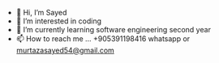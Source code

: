 - 👋 Hi, I’m Sayed
- 👀 I’m interested in coding 
- 🌱 I’m currently learning software engineering  second year
- 📫 How to reach me ... +905391198416  whatsapp or murtazasayed54@gmail.com

<!---
halfbldprinc/halfbldprinc is a ✨ special ✨ repository because its `README.md` (this file) appears on your GitHub profile.
You can click the Preview link to take a look at your changes.
--->
